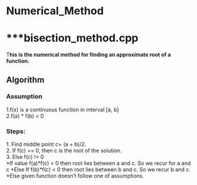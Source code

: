 # Numerical_Method<br>
<h1>***bisection_method.cpp</h1>
<p>T<b>his is the numerical method for finding an approximate root of a function.</b></p>
<h2>Algorithm</h2>
<h3>Assumption</h3>
1.f(x) is a continuous function in interval [a, b]<br>
2.f(a) * f(b) < 0<br>
<h3>Steps:</h3>
1. Find middle point c= (a + b)/2.<br>
2. If f(c) == 0, then c is the root of the solution.<br>
3. Else f(c) != 0<br>
   *If value f(a)*f(c) < 0 then root lies between a and c. So we recur for a and c
   *Else If f(b)*f(c) < 0 then root lies between b and c. So we recur b and c.
   *Else given function doesn’t follow one of assumptions.
